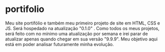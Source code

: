 # portifolio
Meu site portifólio e também meu primeiro projeto de site em HTML, CSS e JS. Será hospedado na atualização "0.1.0" . Como todos os meus projetos, será feito com no mínimo uma atualização por semana e irei parar de atualizar apenas quando chegar em sua versão "9.9.9". Meu objetivo aqui está em poder analisar futuramente minha evolução.
